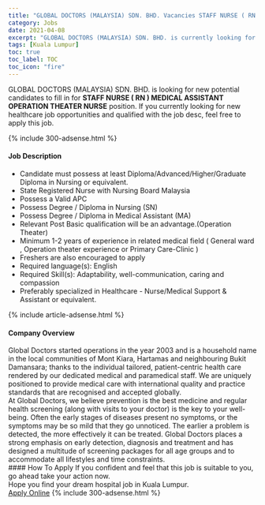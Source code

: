 ```yaml
---
title: "GLOBAL DOCTORS (MALAYSIA) SDN. BHD. Vacancies STAFF NURSE ( RN )  MEDICAL ASSISTANT OPERATION THEATER NURSE" 
category: Jobs 
date: 2021-04-08 
excerpt: "GLOBAL DOCTORS (MALAYSIA) SDN. BHD. is currently looking for suitable person to fill in the STAFF NURSE ( RN )  MEDICAL ASSISTANT OPERATION THEATER NURSE which positioned at Kuala Lumpur" 
tags: [Kuala Lumpur] 
toc: true 
toc_label: TOC 
toc_icon: "fire" 
--- 
```


<p>GLOBAL DOCTORS (MALAYSIA) SDN. BHD. is looking for new potential candidates to fill in for <b>STAFF NURSE ( RN )  MEDICAL ASSISTANT OPERATION THEATER NURSE</b> position. If you currently looking for new healthcare job opportunities and qualified with the job desc, feel free to apply this job.
</p>{% include 300-adsense.html %} 
<div><div><h4>Job Description</h4></div><div><div><span><div><ul><li>Candidate must possess at least Diploma/Advanced/Higher/Graduate Diploma in Nursing or equivalent.</li><li>State Registered Nurse with Nursing Board Malaysia</li><li>Possess a Valid APC</li><li>Possess Degree / Diploma in Nursing (SN)</li><li>Possess Degree / Diploma in Medical Assistant (MA)</li><li>Relevant Post Basic qualification will be an advantage.(Operation Theater)</li><li>Minimum 1-2 years of experience in related medical field ( General ward , Operation theater experience or Primary Care-Clinic )</li><li>Freshers are also encouraged to apply</li><li>Required language(s):&#160;English</li><li>Required Skill(s): Adaptability, well-communication, caring and compassion</li><li>Preferably specialized in Healthcare - Nurse/Medical Support &amp; Assistant or equivalent.</li></ul></div></span></div></div></div> 
{% include article-adsense.html %} 
<div><div><h4>Company Overview</h4></div><div><div><span><div><div>Global Doctors started operations in the year 2003 and is a household name in the local communities of Mont Kiara, Hartamas and neighbouring Bukit Damansara; thanks to the individual tailored, patient-centric health care rendered by our dedicated medical and paramedical staff. We are uniquely positioned to provide medical care with international quality and practice standards that are recognised and accepted globally.</div>
<div>At Global Doctors, we believe prevention is the best medicine and regular health screening (along with visits to your doctor) is the key to your well-being. Often the early stages of diseases present no symptoms, or the symptoms may be so mild that they go unnoticed. The earlier a problem is detected, the more effectively it can be treated. Global Doctors places a strong emphasis on early detection, diagnosis and treatment and has designed a multitude of screening packages for all age groups and to accommodate all lifestyles and time constraints.</div></div></span></div></div></div> 
#### How To Apply 
If you confident and feel that this job is suitable to you, go ahead take your action now. <br/> 
Hope you find your dream hospital job in Kuala Lumpur. <br/> 
<a href="https://www.jobstreet.com.my/en/job/staff-nurse-rn-medical-assistant-operation-theater-nurse-4529206?jobId=jobstreet-my-job-4529206" class="btn btn--warning" target="_blank" rel="nofollow noopenner">Apply Online</a> 
{% include 300-adsense.html %} 